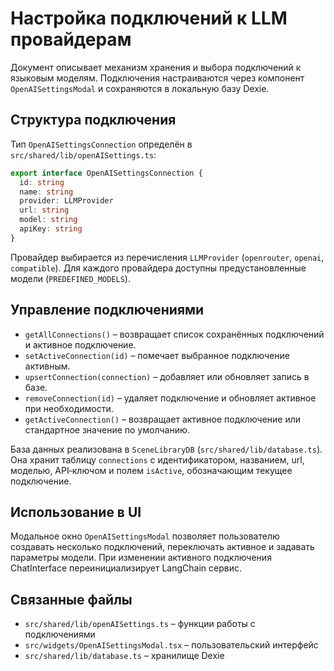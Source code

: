 # Настройка подключений к LLM провайдерам

Документ описывает механизм хранения и выбора подключений к языковым моделям. Подключения настраиваются через компонент `OpenAISettingsModal` и сохраняются в локальную базу Dexie.

## Структура подключения

Тип `OpenAISettingsConnection` определён в `src/shared/lib/openAISettings.ts`:

```ts
export interface OpenAISettingsConnection {
  id: string
  name: string
  provider: LLMProvider
  url: string
  model: string
  apiKey: string
}
```

Провайдер выбирается из перечисления `LLMProvider` (`openrouter`, `openai`, `compatible`). Для каждого провайдера доступны предустановленные модели (`PREDEFINED_MODELS`).

## Управление подключениями

- `getAllConnections()` – возвращает список сохранённых подключений и активное подключение.
- `setActiveConnection(id)` – помечает выбранное подключение активным.
- `upsertConnection(connection)` – добавляет или обновляет запись в базе.
- `removeConnection(id)` – удаляет подключение и обновляет активное при необходимости.
- `getActiveConnection()` – возвращает активное подключение или стандартное значение по умолчанию.

База данных реализована в `SceneLibraryDB` (`src/shared/lib/database.ts`). Она хранит таблицу `connections` с идентификатором, названием, url, моделью, API‑ключом и полем `isActive`, обозначающим текущее подключение.

## Использование в UI

Модальное окно `OpenAISettingsModal` позволяет пользователю создавать несколько подключений, переключать активное и задавать параметры модели. При изменении активного подключения ChatInterface переинициализирует LangChain сервис.

## Связанные файлы

- `src/shared/lib/openAISettings.ts` – функции работы с подключениями
- `src/widgets/OpenAISettingsModal.tsx` – пользовательский интерфейс
- `src/shared/lib/database.ts` – хранилище Dexie
